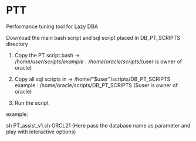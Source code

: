 # PTT
Performance tuning tool for Lazy DBA

Download the main bash script and sql script placed in DB_PT_SCRIPTS directory

1. Copy the PT script.bash -> /home/$user/scripts/ 
   example : /home/oracle/scripts/ ($user is owner of oracle)
   
2. Copy all sql scripts in -> /home/"$user"/scripts/DB_PT_SCRIPTS  
   example : /home/oracle/scripts/DB_PT_SCRIPTS ($user is owner of oracle)
      
3. Run the script 

example:

sh PT_assist_v1.sh ORCL21     (Here pass the database name as parameter and play with interactive options)
